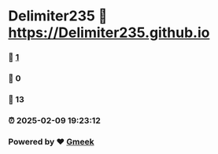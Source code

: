 # Delimiter235 :link: https://Delimiter235.github.io 
### :page_facing_up: [1](https://Delimiter235.github.io/tag.html) 
### :speech_balloon: 0 
### :hibiscus: 13 
### :alarm_clock: 2025-02-09 19:23:12 
### Powered by :heart: [Gmeek](https://github.com/Meekdai/Gmeek)
